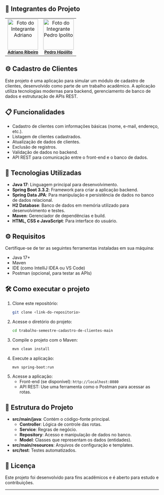 ## 📝 Integrantes do Projeto

<table>
  <tr>
    <td align="center">
      <img src="https://avatars.githubusercontent.com/u/115894997?v=4" width="100px;" alt="Foto do Integrante Adriano"/><br />
      <sub><b><a href="https://github.com/adrianovictorn">Adriano Ribeiro</a></b></sub>
    </td>
    <td align="center">
      <img src="https://avatars.githubusercontent.com/u/50783223?v=4" width="100px;" alt="Foto do Integrante Pedro Ipolito"/><br />
      <sub><b><a href="https://github.com/nectaroads">Pedro Hipólito</a></b></sub>
    </td>
  </tr>
</table>

## ⚙️ Cadastro de Clientes

Este projeto é uma aplicação para simular um módulo de cadastro de clientes, desenvolvido como parte de um trabalho acadêmico. A aplicação utiliza tecnologias modernas para backend, gerenciamento de banco de dados e estruturação de APIs REST.


## 📋 Funcionalidades

- Cadastro de clientes com informações básicas (nome, e-mail, endereço, etc.).
- Listagem de clientes cadastrados.
- Atualização de dados de clientes.
- Exclusão de registros.
- Validação de dados no backend.
- API REST para comunicação entre o front-end e o banco de dados.

## 🚀 Tecnologias Utilizadas

- **Java 17**: Linguagem principal para desenvolvimento.
- **Spring Boot 3.3.2**: Framework para criar a aplicação backend.
- **Spring Data JPA**: Para manipulação e persistência de dados no banco de dados relacional.
- **H2 Database**: Banco de dados em memória utilizado para desenvolvimento e testes.
- **Maven**: Gerenciador de dependências e build.
- **HTML, CSS e JavaScript**: Para interface do usuário.

## ⚙️ Requisitos

Certifique-se de ter as seguintes ferramentas instaladas em sua máquina:

- Java 17+
- Maven
- IDE (como IntelliJ IDEA ou VS Code)
- Postman (opcional, para testar as APIs)

## 🛠️ Como executar o projeto

1. Clone este repositório:
   ```bash
   git clone <link-do-repositorio>
   ```
2. Acesse o diretório do projeto:
   ```bash
   cd trabalho-semestre-cadastro-de-clientes-main
   ```
3. Compile o projeto com o Maven:
   ```bash
   mvn clean install
   ```
4. Execute a aplicação:
   ```bash
   mvn spring-boot:run
   ```
5. Acesse a aplicação:
   - Front-end (se disponível): `http://localhost:8080`
   - API REST: Use uma ferramenta como o Postman para acessar as rotas.

## 📂 Estrutura do Projeto

- **src/main/java**: Contém o código-fonte principal.
  - **Controller**: Lógica de controle das rotas.
  - **Service**: Regras de negócio.
  - **Repository**: Acesso e manipulação de dados no banco.
  - **Model**: Classes que representam os dados (entidades).
- **src/main/resources**: Arquivos de configuração e templates.
- **src/test**: Testes automatizados.

## 📝 Licença

Este projeto foi desenvolvido para fins acadêmicos e é aberto para estudo e contribuições.

---



